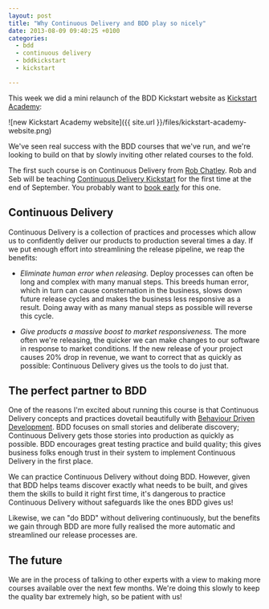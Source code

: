 ```yaml
---
layout: post
title: "Why Continuous Delivery and BDD play so nicely"
date: 2013-08-09 09:40:25 +0100
categories:
  - bdd
  - continuous delivery
  - bddkickstart
  - kickstart

---
```


This week we did a mini relaunch of the BDD Kickstart website as [Kickstart Academy](http://kickstartacademy.io):

![new Kickstart Academy website]({{ site.url }}/files/kickstart-academy-website.png)

We've seen real success with the BDD courses that we've run, and we're looking to build on that by slowly inviting other related courses to the fold.

The first such course is on Continuous Delivery from [Rob Chatley](http://chatley.com/). Rob and Seb will be teaching [Continuous Delivery Kickstart](http://kickstartacademy.io/courses/continuous-delivery-kickstart) for the first time at the end of September. You probably want to [book early](http://kickstartacademy.io/dates#cd-london) for this one.

## Continuous Delivery

Continuous Delivery is a collection of practices and processes which allow us to confidently deliver our products to production several times a day. If we put enough effort into streamlining the release pipeline, we reap the benefits:

* *Eliminate human error when releasing.* Deploy processes can often be long and complex with many manual steps. This breeds human error, which in turn can cause consternation in the business, slows down future release cycles and makes the business less responsive as a result. Doing away with as many manual steps as possible will reverse this cycle.

* *Give products a massive boost to market responsiveness.* The more often we're releasing, the quicker we can make changes to our software in response to market conditions. If the new release of your project causes 20% drop in revenue, we want to correct that as quickly as possible: Continuous Delivery gives us the tools to do just that.

## The perfect partner to BDD

One of the reasons I'm excited about running this course is that Continuous Delivery concepts and practices dovetail beautifully with [Behaviour Driven Development](http://chrismdp.com/tag/bdd). BDD focuses on small stories and deliberate discovery; Continuous Delivery gets those stories into production as quickly as possible. BDD encourages great testing practice and build quality; this gives business folks enough trust in their system to implement Continuous Delivery in the first place.

We can practice Continuous Delivery without doing BDD. However, given that BDD helps teams discover exactly what needs to be built, and gives them the skills to build it right first time, it's dangerous to practice Continuous Delivery without safeguards like the ones BDD gives us!

Likewise, we can "do BDD" without delivering continuously, but the benefits we gain through BDD are more fully realised the more automatic and streamlined our release processes are.

## The future

We are in the process of talking to other experts with a view to making more courses available over the next few months. We're doing this slowly to keep the quality bar extremely high, so be patient with us!

